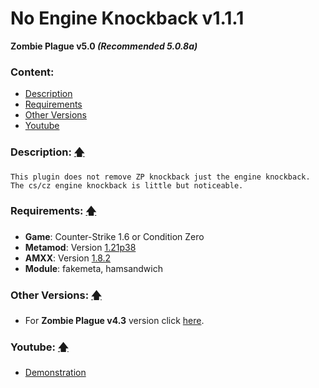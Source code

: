 # No Engine Knockback v1.1.1
**Zombie Plague v5.0 _(Recommended 5.0.8a)_**

### Content:
+ [Description](#description-)
+ [Requirements](#requirements-)
+ [Other Versions](#other-versions-)
+ [Youtube](#youtube-)

### Description: [🡅](#no-engine-knockback-v111)
```
This plugin does not remove ZP knockback just the engine knockback.
The cs/cz engine knockback is little but noticeable.
```

### Requirements: [🡅](#no-engine-knockback-v111)
+ **Game**: Counter-Strike 1.6 or Condition Zero
+ **Metamod**: Version [1.21p38](https://github.com/Bots-United/metamod-p/releases/tag/v1.21p38)
+ **AMXX**: Version [1.8.2](https://www.amxmodx.org/downloads.php)
+ **Module**: fakemeta, hamsandwich

### Other Versions: [🡅](#no-engine-knockback-v111)
+ For **Zombie Plague v4.3** version click [here](../%5BZP43%5D%20No%20Engine%20Knockback).

### Youtube: [🡅](#no-engine-knockback-v111)
+ [Demonstration](http://www.youtube.com/watch?v=v4pdS02RAcE)
